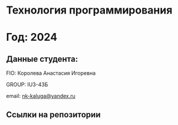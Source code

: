 # Технология программирования
# Год: 2024

## Данные студента:

FIO: Королева Анастасия Игоревна

GROUP: IU3-43Б

email: nk-kaluga@yandex.ru
## Ссылки на репозитории

